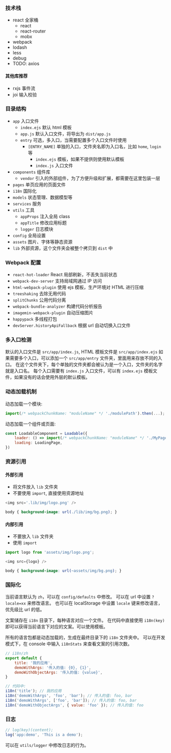 ### 技术栈

- react 全家桶
    - react
    - react-router
    - mobx
- webpack
- lodash
- less
- debug
- TODO: axios

#### 其他库推荐

- rxjs 事件流
- joi 输入校验

### 目录结构

- `app` 入口文件
    - `index.ejs` 默认 html 模板
    - `app.js` 默认入口文件，将导出为 `dist/app.js`
    - `entry` 可选，多入口，当需要配置多个入口文件时使用
        - `[ENTRY_NAME]` 单独的入口，文件夹名即为入口名，比如 `home`, `login` 等
            - `index.ejs` 模板，如果不提供则使用默认模板
            - `index.js` 入口文件
- `components` 组件库
    - `vendor` 引入的外部组件，为了方便升级和扩展，都需要在这里包装一层
- `pages` 单页应用的页面文件
- `i18n` 国际化
- `models` 状态管理、数据模型等
- `services` 服务
- `utils` 工具
    - `appProps` 注入全局 class
    - `appTitle` 修改应用标题
    - `logger` 日志模块
- `config` 全局设置
- `assets` 图片、字体等静态资源
- `lib` 外部资源，这个文件夹会被整个拷贝到 `dist` 中

### Webpack 配置

- `react-hot-loader` React 局部刷新，不丢失当前状态
- `webpack-dev-server` 支持局域网通过 IP 访问
- `html-webpack-plugin` 使用 ejs 模板，生产环境对 HTML 进行压缩
- `treeshaking` 去除无用代码
- `splitChunks` 公用代码分离
- `webpack-bundle-analyzer` 构建代码分析报告
- `imagemin-webpack-plugin` 自动压缩图片
- `happypack` 多线程打包
- `devServer.historyApiFallback` 根据 url 自动切换入口文件

### 多入口检测

默认的入口文件是 `src/app/index.js`, HTML 模板文件是 `src/app/index.ejs`
如果需要多个入口，可以添加一个 `src/app/entry` 文件夹，里面用来存放不同的入口。
在这个文件夹下，每个单独的文件夹都会被认为是一个入口，文件夹的名字就是入口名。
每个入口需要有 `index.js` 入口文件，可以有 `index.ejs` 模板文件，如果没有的话会使用外层的默认模板。

### 动态加载机制

动态加载一个模块:

```javascript
import(/* webpackChunkName: "moduleName" */ './modulePath').then(...);
```

动态加载一个组件或页面:

```javascript
const LoadableComponent = Loadable({
    loader: () => import(/* webpackChunkName: "moduleName" */ './MyPage'),
    loading: LoadingPage,
})
```

### 资源引用

#### 外部引用

- 将文件放入 `lib` 文件夹
- 不要使用 `import`, 直接使用资源地址

```javascript
<img src='.lib/img/logo.png' />
```

```css
body { background-image: url(./lib/img/bg.png); }
```

#### 内部引用

- 不要放入 `lib` 文件夹
- 使用 `import`

```javascript
import logo from 'assets/img/logo.png';

<img src={logo} />
```

```css
body { background-image: url(~assets/img/bg.png); }
```

### 国际化

当前语言默认为 `zh`，可以在 `config/defaults` 中修改。
可以在 url 中设置 `?locale=xx` 来修改语言。
也可以在 localStorage 中设置 `locale` 键来修改语言，优先级比 url 的低。

文案储存在 `i18n` 目录下，每种语言对应一个文件。
在代码中直接使用 `i18n(key)` 即可以获得当前语言下对应的文案。可以使用模板。

所有的语言包都是动态加载的，生成在最终目录下的 `i18n` 文件夹中。
可以在开发模式下，在 console 中输入 `i18nStats` 来查看文案的引用次数。

```javascript
// i18n/zh
export default {
    title: '我的应用',
    demoWithArgs: '传入的值: {0}, {1}',
    demoWithObjectArgs: '传入的值: {value}',
}

// 代码中:
i18n('title'); // 我的应用
i18n('demoWithArgs', 'foo', 'bar'); // 传入的值: foo, bar
i18n('demoWithArgs', ['foo', 'bar']); // 传入的值: foo, bar
i18n('demoWithObjectArgs', { value: 'foo' }); // 传入的值: foo
```

### 日志

```javascript
// log(key)(content);
log('app:demo', 'This is a demo');
```

可以在 `utils/logger` 中修改日志的行为。
